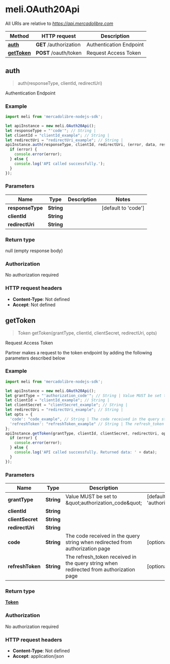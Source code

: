 # meli.OAuth20Api

All URIs are relative to *https://api.mercadolibre.com*

Method | HTTP request | Description
------------- | ------------- | -------------
[**auth**](OAuth20Api.md#auth) | **GET** /authorization | Authentication Endpoint
[**getToken**](OAuth20Api.md#getToken) | **POST** /oauth/token | Request Access Token



## auth

> auth(responseType, clientId, redirectUri)

Authentication Endpoint

### Example

```javascript
import meli from 'mercadolibre-nodejs-sdk';

let apiInstance = new meli.OAuth20Api();
let responseType = "'code'"; // String | 
let clientId = "clientId_example"; // String | 
let redirectUri = "redirectUri_example"; // String | 
apiInstance.auth(responseType, clientId, redirectUri, (error, data, response) => {
  if (error) {
    console.error(error);
  } else {
    console.log('API called successfully.');
  }
});
```

### Parameters


Name | Type | Description  | Notes
------------- | ------------- | ------------- | -------------
 **responseType** | **String**|  | [default to &#39;code&#39;]
 **clientId** | **String**|  | 
 **redirectUri** | **String**|  | 

### Return type

null (empty response body)

### Authorization

No authorization required

### HTTP request headers

- **Content-Type**: Not defined
- **Accept**: Not defined


## getToken

> Token getToken(grantType, clientId, clientSecret, redirectUri, opts)

Request Access Token

Partner makes a request to the token endpoint by adding the following parameters described below

### Example

```javascript
import meli from 'mercadolibre-nodejs-sdk';

let apiInstance = new meli.OAuth20Api();
let grantType = "'authorization_code'"; // String | Value MUST be set to \"authorization_code\"
let clientId = "clientId_example"; // String | 
let clientSecret = "clientSecret_example"; // String | 
let redirectUri = "redirectUri_example"; // String | 
let opts = {
  'code': "code_example", // String | The code received in the query string when redirected from authorization page 
  'refreshToken': "refreshToken_example" // String | The refresh_token received in the query string when redirected from authorization page 
};
apiInstance.getToken(grantType, clientId, clientSecret, redirectUri, opts, (error, data, response) => {
  if (error) {
    console.error(error);
  } else {
    console.log('API called successfully. Returned data: ' + data);
  }
});
```

### Parameters


Name | Type | Description  | Notes
------------- | ------------- | ------------- | -------------
 **grantType** | **String**| Value MUST be set to \&quot;authorization_code\&quot; | [default to &#39;authorization_code&#39;]
 **clientId** | **String**|  | 
 **clientSecret** | **String**|  | 
 **redirectUri** | **String**|  | 
 **code** | **String**| The code received in the query string when redirected from authorization page  | [optional] 
 **refreshToken** | **String**| The refresh_token received in the query string when redirected from authorization page  | [optional] 

### Return type

[**Token**](Token.md)

### Authorization

No authorization required

### HTTP request headers

- **Content-Type**: Not defined
- **Accept**: application/json


